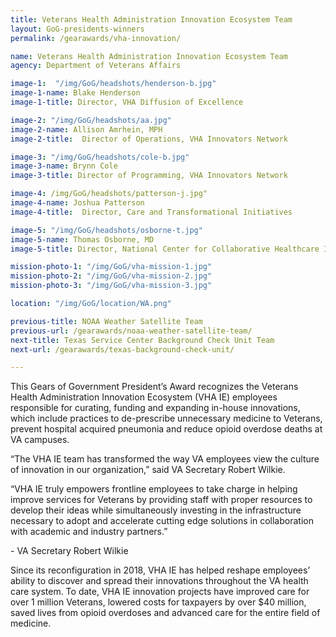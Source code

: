 ```yaml
---
title: Veterans Health Administration Innovation Ecosystem Team
layout: GoG-presidents-winners
permalink: /gearawards/vha-innovation/

name: Veterans Health Administration Innovation Ecosystem Team
agency: Department of Veterans Affairs

image-1:  "/img/GoG/headshots/henderson-b.jpg"
image-1-name: Blake Henderson
image-1-title: Director, VHA Diffusion of Excellence

image-2: "/img/GoG/headshots/aa.jpg"
image-2-name: Allison Amrhein, MPH
image-2-title:  Director of Operations, VHA Innovators Network

image-3: "/img/GoG/headshots/cole-b.jpg"
image-3-name: Brynn Cole
image-3-title: Director of Programming, VHA Innovators Network

image-4: /img/GoG/headshots/patterson-j.jpg"
image-4-name: Joshua Patterson
image-4-title:  Director, Care and Transformational Initiatives

image-5: "/img/GoG/headshots/osborne-t.jpg"
image-5-name: Thomas Osborne, MD
image-5-title: Director, National Center for Collaborative Healthcare Innovation

mission-photo-1: "/img/GoG/vha-mission-1.jpg"
mission-photo-2: "/img/GoG/vha-mission-2.jpg"
mission-photo-3: "/img/GoG/vha-mission-3.jpg"

location: "/img/GoG/location/WA.png"

previous-title: NOAA Weather Satellite Team
previous-url: /gearawards/noaa-weather-satellite-team/
next-title: Texas Service Center Background Check Unit Team
next-url: /gearawards/texas-background-check-unit/

---
```


This Gears of Government President’s Award recognizes the Veterans Health Administration Innovation Ecosystem (VHA IE) employees responsible for curating, funding and expanding in-house innovations, which include practices to de-prescribe unnecessary medicine to Veterans, prevent hospital acquired pneumonia and reduce opioid overdose deaths at VA campuses.

“The VHA IE team has transformed the way VA employees view the culture of innovation in our organization,” said VA Secretary Robert Wilkie.
<div class="testimonial-blockquote">
  <p>“VHA IE truly empowers frontline employees to take charge in helping improve services for Veterans by providing staff with proper resources to develop their ideas while simultaneously investing in the infrastructure necessary to adopt and accelerate cutting edge solutions in collaboration with academic and industry partners.”</p>
  - VA Secretary Robert Wilkie
</div>  

Since its reconfiguration in 2018, VHA IE has helped reshape employees’ ability to discover and spread their innovations throughout the VA health care system. To date, VHA IE innovation projects have improved care for over 1 million Veterans, lowered costs for taxpayers by over $40 million, saved lives from opioid overdoses and advanced care for the entire field of medicine.
